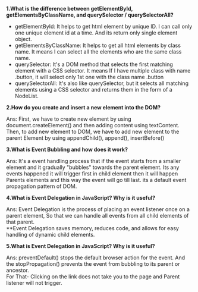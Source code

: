 
**1.What is the difference between getElementById, getElementsByClassName, and querySelector / querySelectorAll?**

-   getElementById: It helps to get html element by unique ID. I can call only one unique element id at a time. And its return only single element object.
-   getElementsByClassName: It helps to get all html elements by class name. It means I can select all the elements who are the same class name.
-   querySelector: It's a DOM method that selects the first matching element with a CSS selector. It means If I have multiple class with name .button, it will select only 1st one with the class name .button
-   querySelectorAll: It's also like querySelector, but it selects all matching elements using a CSS selector and returns them in the form of a NodeList.

**2.How do you create and insert a new element into the DOM?**

Ans: First, we have to create new element by using document.createElement() and then adding content using textContent. Then, to add new element to DOM, we have to add new element to the parent Element by using appendChild(), append(), insertBefore()

**3.What is Event Bubbling and how does it work?**

Ans: It's a event handling process that if the event starts from a smaller element and it gradually "bubbles" towards the parent element. Its any events happened it will trigger first in child element then it will happen Parents elements and this way the event will go till last. its a default event propagation pattern of DOM.

**4.What is Event Delegation in JavaScript? Why is it useful?**

Ans: Event Delegation is the process of placing an event listener once on a parent element, So that we can handle all events from all child elements of that parent.  
**Event Delegation saves memory, reduces code, and allows for easy handling of dynamic child elements.

**5.What is Event Delegation in JavaScript? Why is it useful?**

Ans: preventDefault() stops the default browser action for the event. And the stopPropagation() prevents the event from bubbling to its parent or ancestor.  
For That- Clicking on the link does not take you to the page and Parent listener will not trigger.
